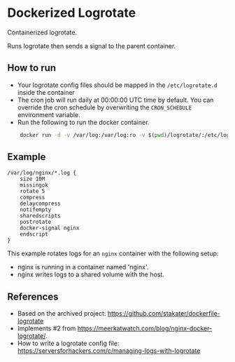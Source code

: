 # Dockerized Logrotate

Containerized logrotate.

Runs logrotate then sends a signal to the parent container.

## How to run

* Your logrotate config files should be mapped in the `/etc/logrotate.d` inside the container
* The cron job will run daily at 00:00:00 UTC time by default. You can override the cron schedule by overwriting the `CRON_SCHEDULE` environment variable.
* Run the following to run the docker container.

```bash
    docker run -d -v /var/log:/var/log:ro -v $(pwd)/logrotate/:/etc/logrotate.d/ -v /var/run/docker.sock:/tmp/docker.sock mindspun/logrotate
```

## Example

```
/var/log/nginx/*.log {
    size 10M
    missingok
    rotate 5
    compress
    delaycompress
    notifempty
    sharedscripts
    postrotate
    docker-signal nginx
    endscript
}
```

This example rotates logs for an `nginx` container with the following setup:
* nginx is running in a container named 'nginx'.
* nginx writes logs to a shared volume with the host.


## References

* Based on the archived project: https://github.com/stakater/dockerfile-logrotate
* Implements #2 from https://meerkatwatch.com/blog/nginx-docker-logrotate/.
* How to write a logrotate config file: https://serversforhackers.com/c/managing-logs-with-logrotate